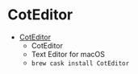# CotEditor
- [CotEditor](https://coteditor.com/)
  -  CotEditor
  - Text Editor for macOS
  - `brew cask install CotEditor`
